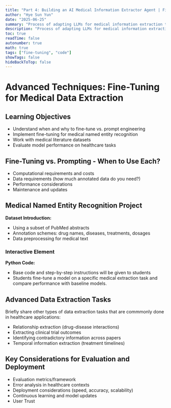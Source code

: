 ```yaml
---
title: "Part 4: Building an AI Medical Information Extractor Agent | Fine-tuning LLM"
author: "Hye Sun Yun"
date: "2025-06-25"
summary: "Process of adapting LLMs for medical information extraction tasks"
description: "Process of adapting LLMs for medical information extraction tasks"
toc: true
readTime: false
autonumber: true
math: true
tags: ["fine-tuning", "code"]
showTags: false
hideBackToTop: false
---
```


# Advanced Techniques: Fine-Tuning for Medical Data Extraction

## Learning Objectives
- Understand when and why to fine-tune vs. prompt engineering
- Implement fine-tuning for medical named entity recognition
- Work with medical literature datasets
- Evaluate model performance on healthcare tasks

## Fine-Tuning vs. Prompting - When to Use Each?

- Computational requirements and costs
- Data requirements (how much annotated data do you need?)
- Performance considerations
- Maintenance and updates

## Medical Named Entity Recognition Project

**Dataset Introduction:**
- Using a subset of PubMed abstracts
- Annotation schemes: drug names, diseases, treatments, dosages
- Data preprocessing for medical text

### Interactive Element

**Python Code:**
- Base code and step-by-step instructions will be given to students
- Students fine-tune a model on a specific medical extraction task and compare performance with baseline models.

## Advanced Data Extraction Tasks

Briefly share other types of data extraction tasks that are commmonly done in healthcare applications:
- Relationship extraction (drug-disease interactions)
- Extracting clinical trial outcomes
- Identifying contradictory information across papers
- Temporal information extraction (treatment timelines)

## Key Considerations for Evaluation and Deployment

- Evaluation metrics/framework
- Error analysis in healthcare contexts
- Deployment considerations (speed, accuracy, scalability)
- Continuous learning and model updates
- User Trust
